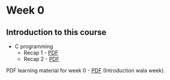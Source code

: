 # Week 0

## Introduction to this course

* C programming 
    * Recap 1 - [PDF](Module%20QR1.pdf)
    * Recap 2 - [PDF](Module%20QR2.pdf)

PDF learning material for week 0 - [PDF](Module%2000.pdf) (Introduction wala week). 